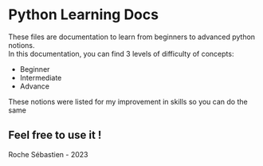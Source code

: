 # Python Learning Docs

These files are documentation to learn from beginners to advanced python notions.  
In this documentation, you can find 3 levels of difficulty of concepts:
- Beginner
- Intermediate
- Advance

These notions were listed for my improvement in skills so you can do the same
## Feel free to use it !

Roche Sébastien - 2023